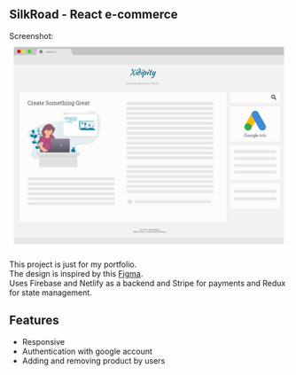 ## SilkRoad - React e-commerce

Screenshot:
[![Product Name Screen Shot][product-screenshot]](https://example.com)

This project is just for my portfolio.  
The design is inspired by this [Figma](https://www.figma.com/community/file/967759864749832815).  
Uses Firebase and Netlify as a backend and Stripe for payments and Redux for state management.

## Features
* Responsive
* Authentication with google account
* Adding and removing product by users

<!-- MARKDOWN LINKS & IMAGES -->
[product-screenshot]: https://raw.githubusercontent.com/othneildrew/Best-README-Template/master/images/screenshot.png

